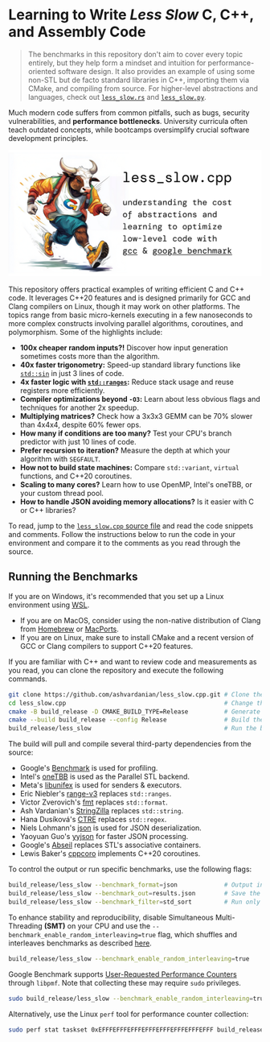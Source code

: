 # Learning to Write _Less Slow_ C, C++, and Assembly Code

> The benchmarks in this repository don't aim to cover every topic entirely, but they help form a mindset and intuition for performance-oriented software design.
> It also provides an example of using some non-STL but de facto standard libraries in C++, importing them via CMake, and compiling from source.
> For higher-level abstractions and languages, check out [`less_slow.rs`](https://github.com/ashvardanian/less_slow.rs) and [`less_slow.py`](https://github.com/ashvardanian/less_slow.py).

Much modern code suffers from common pitfalls, such as bugs, security vulnerabilities, and __performance bottlenecks__.
University curricula often teach outdated concepts, while bootcamps oversimplify crucial software development principles.

![Less Slow C++](https://github.com/ashvardanian/ashvardanian/blob/master/repositories/less_slow.cpp.jpg?raw=true)

This repository offers practical examples of writing efficient C and C++ code.
It leverages C++20 features and is designed primarily for GCC and Clang compilers on Linux, though it may work on other platforms.
The topics range from basic micro-kernels executing in a few nanoseconds to more complex constructs involving parallel algorithms, coroutines, and polymorphism.
Some of the highlights include:

- __100x cheaper random inputs?!__ Discover how input generation sometimes costs more than the algorithm.
- __40x faster trigonometry:__ Speed-up standard library functions like [`std::sin`](https://en.cppreference.com/w/cpp/numeric/math/sin) in just 3 lines of code.
- __4x faster logic with [`std::ranges`](https://en.cppreference.com/w/cpp/ranges):__ Reduce stack usage and reuse registers more efficiently.
- __Compiler optimizations beyond `-O3`:__ Learn about less obvious flags and techniques for another 2x speedup.
- __Multiplying matrices?__ Check how a 3x3x3 GEMM can be 70% slower than 4x4x4, despite 60% fewer ops.
- __How many if conditions are too many?__ Test your CPU's branch predictor with just 10 lines of code.
- __Prefer recursion to iteration?__ Measure the depth at which your algorithm with `SEGFAULT`.
- __How not to build state machines:__ Compare `std::variant`, `virtual` functions, and C++20 coroutines.
- __Scaling to many cores?__ Learn how to use OpenMP, Intel's oneTBB, or your custom thread pool.
- __How to handle JSON avoiding memory allocations?__ Is it easier with C or C++ libraries?

To read, jump to the [`less_slow.cpp` source file](https://github.com/ashvardanian/less_slow.cpp/blob/main/less_slow.cpp) and read the code snippets and comments.
Follow the instructions below to run the code in your environment and compare it to the comments as you read through the source.

## Running the Benchmarks

If you are on Windows, it's recommended that you set up a Linux environment using [WSL](https://docs.microsoft.com/en-us/windows/wsl/install).
- If you are on MacOS, consider using the non-native distribution of Clang from [Homebrew](https://brew.sh) or [MacPorts](https://www.macports.org).
- If you are on Linux, make sure to install CMake and a recent version of GCC or Clang compilers to support C++20 features.

If you are familiar with C++ and want to review code and measurements as you read, you can clone the repository and execute the following commands.

```sh
git clone https://github.com/ashvardanian/less_slow.cpp.git # Clone the repository
cd less_slow.cpp                                            # Change the directory
cmake -B build_release -D CMAKE_BUILD_TYPE=Release          # Generate the build files
cmake --build build_release --config Release                # Build the project
build_release/less_slow                                     # Run the benchmarks
```

The build will pull and compile several third-party dependencies from the source:

- Google's [Benchmark](https://github.com/google/benchmark) is used for profiling.
- Intel's [oneTBB](https://github.com/uxlfoundation/oneTBB) is used as the Parallel STL backend.
- Meta's [libunifex](https://github.com/facebookexperimental/libunifex) is used for senders & executors.
- Eric Niebler's [range-v3](https://github.com/ericniebler/range-v3) replaces `std::ranges`.
- Victor Zverovich's [fmt](https://github.com/fmtlib/fmt) replaces `std::format`.
- Ash Vardanian's [StringZilla](https://github.com/ashvardanian/stringzilla) replaces `std::string`.
- Hana Dusíková's [CTRE](https://github.com/hanickadot/compile-time-regular-expressions) replaces `std::regex`.
- Niels Lohmann's [json](https://github.com/nlohmann/json) is used for JSON deserialization.
- Yaoyuan Guo's [yyjson](https://github.com/ibireme/yyjson) for faster JSON processing.
- Google's [Abseil](https://github.com/abseil/abseil-cpp) replaces STL's associative containers.
- Lewis Baker's [cppcoro](https://github.com/lewissbaker/cppcoro) implements C++20 coroutines.

To control the output or run specific benchmarks, use the following flags:

```sh
build_release/less_slow --benchmark_format=json             # Output in JSON format
build_release/less_slow --benchmark_out=results.json        # Save the results to a file instead of `stdout`
build_release/less_slow --benchmark_filter=std_sort         # Run only benchmarks containing `std_sort` in their name
```

To enhance stability and reproducibility, disable Simultaneous Multi-Threading __(SMT)__ on your CPU and use the `--benchmark_enable_random_interleaving=true` flag, which shuffles and interleaves benchmarks as described [here](https://github.com/google/benchmark/blob/main/docs/random_interleaving.md).

```sh
build_release/less_slow --benchmark_enable_random_interleaving=true
```

Google Benchmark supports [User-Requested Performance Counters](https://github.com/google/benchmark/blob/main/docs/perf_counters.md) through `libpmf`.
Note that collecting these may require `sudo` privileges.

```sh
sudo build_release/less_slow --benchmark_enable_random_interleaving=true --benchmark_format=json --benchmark_perf_counters="CYCLES,INSTRUCTIONS"
```

Alternatively, use the Linux `perf` tool for performance counter collection:

```sh
sudo perf stat taskset 0xEFFFEFFFEFFFEFFFEFFFEFFFEFFFEFFF build_release/less_slow --benchmark_enable_random_interleaving=true --benchmark_filter=super_sort
```
